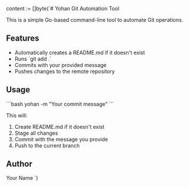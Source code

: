 content := []byte(`# Yohan Git Automation Tool

This is a simple Go-based command-line tool to automate Git operations.

## Features
- Automatically creates a README.md if it doesn't exist
- Runs \`git add .\`
- Commits with your provided message
- Pushes changes to the remote repository

## Usage
\`\`\`bash
yohan -m "Your commit message"
\`\`\`

This will:
1. Create README.md if it doesn't exist
2. Stage all changes
3. Commit with the message you provide
4. Push to the current branch

## Author
Your Name
`)
